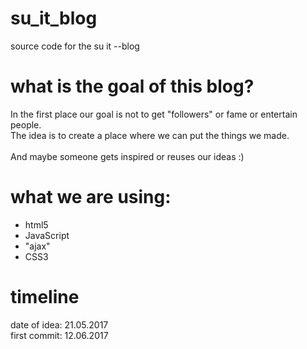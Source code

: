 # su_it_blog
source code for the su it --blog

# what is the goal of this blog?

In the first place our goal is not to get "followers" or fame or entertain people.<br>
The idea is to create a place where we can put the things we made.
<br>
<br>
And maybe someone gets inspired or reuses our ideas :)

# what we are using:
- html5
- JavaScript
- "ajax"
- CSS3

# timeline

date of idea: 21.05.2017
<br>
first commit: 12.06.2017
